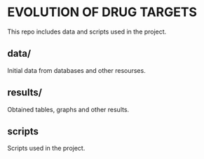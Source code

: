 # EVOLUTION OF DRUG TARGETS
This repo includes data and scripts used in the project.

## data/
Initial data from databases and other resourses.

## results/
Obtained tables, graphs and other results.

## scripts
Scripts used in the project.
